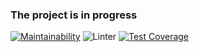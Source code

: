 ### The project is in progress

[![Maintainability](https://api.codeclimate.com/v1/badges/194c0e2bacb699495fcf/maintainability)](https://codeclimate.com/github/Bohdan2241/lolchamps/maintainability)
![Linter](https://github.com/bohdanyezhlov/lolchamps/actions/workflows/linter.yml/badge.svg)
[![Test Coverage](https://api.codeclimate.com/v1/badges/194c0e2bacb699495fcf/test_coverage)](https://codeclimate.com/github/Bohdan2241/lolchamps/test_coverage)
